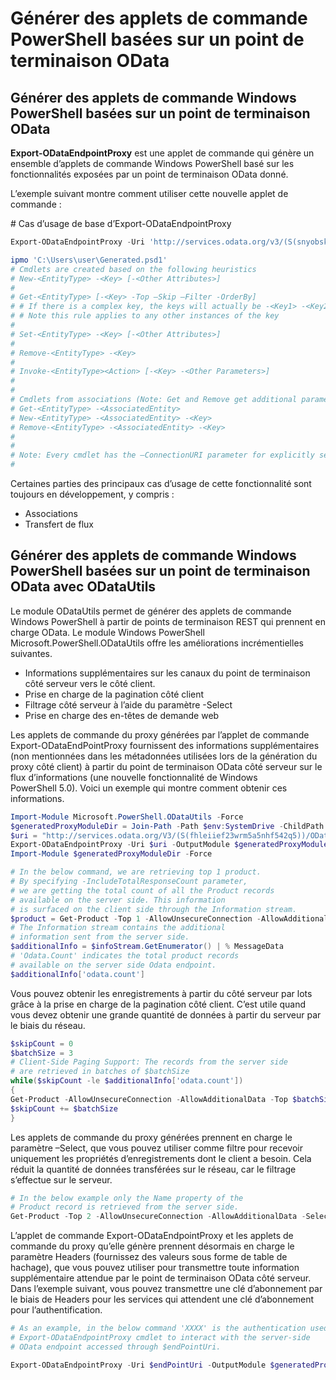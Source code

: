 # Générer des applets de commande PowerShell basées sur un point de terminaison OData
Générer des applets de commande Windows PowerShell basées sur un point de terminaison OData
--------------------------------------------------------------

**Export-ODataEndpointProxy** est une applet de commande qui génère un ensemble d’applets de commande Windows PowerShell basé sur les fonctionnalités exposées par un point de terminaison OData donné.

L’exemple suivant montre comment utiliser cette nouvelle applet de commande :

\# Cas d’usage de base d’Export-ODataEndpointProxy

```powershell
Export-ODataEndpointProxy -Uri 'http://services.odata.org/v3/(S(snyobsk1hhutkb2yulwldgf1))/odata/odata.svc' -OutputModule C:\Users\user\Generated.psd1

ipmo 'C:\Users\user\Generated.psd1'
# Cmdlets are created based on the following heuristics
# New-<EntityType> -<Key> [-<Other Attributes>]
#
# Get-<EntityType> [-<Key> -Top –Skip –Filter -OrderBy]
# # If there is a complex key, the keys will actually be -<Key1> -<Key2>…
# # Note this rule applies to any other instances of the key
#
# Set-<EntityType> -<Key> [-<Other Attributes>]
#
# Remove-<EntityType> -<Key>
#
# Invoke-<EntityType><Action> [-<Key> -<Other Parameters>]
#
#
# Cmdlets from associations (Note: Get and Remove get additional parameter sets)
# Get-<EntityType> -<AssociatedEntity>
# New-<EntityType> -<AssociatedEntity> -<Key>
# Remove-<EntityType> -<AssociatedEntity> -<Key>
#
#
# Note: Every cmdlet has the –ConnectionURI parameter for explicitly setting the URI of the endpoint. This normally uses the same address that you gave the Export-ODataEndpointProxy cmdlet, but can be overridden in this fashion for the sake of similar endpoints.
#
```

Certaines parties des principaux cas d’usage de cette fonctionnalité sont toujours en développement, y compris :
-   Associations
-   Transfert de flux

Générer des applets de commande Windows PowerShell basées sur un point de terminaison OData avec ODataUtils
------------------------------------------------------------------------------
Le module ODataUtils permet de générer des applets de commande Windows PowerShell à partir de points de terminaison REST qui prennent en charge OData. Le module Windows PowerShell Microsoft.PowerShell.ODataUtils offre les améliorations incrémentielles suivantes.
-   Informations supplémentaires sur les canaux du point de terminaison côté serveur vers le côté client.
-   Prise en charge de la pagination côté client
-   Filtrage côté serveur à l’aide du paramètre -Select
-   Prise en charge des en-têtes de demande web

Les applets de commande du proxy générées par l’applet de commande Export-ODataEndPointProxy fournissent des informations supplémentaires (non mentionnées dans les métadonnées utilisées lors de la génération du proxy côté client) à partir du point de terminaison OData côté serveur sur le flux d’informations (une nouvelle fonctionnalité de Windows PowerShell 5.0). Voici un exemple qui montre comment obtenir ces informations.
```powershell
Import-Module Microsoft.PowerShell.ODataUtils -Force
$generatedProxyModuleDir = Join-Path -Path $env:SystemDrive -ChildPath 'ODataDemoProxy'
$uri = "http://services.odata.org/V3/(S(fhleiief23wrm5a5nhf542q5))/OData/OData.svc/"
Export-ODataEndpointProxy -Uri $uri -OutputModule $generatedProxyModuleDir -Force -AllowUnSecureConnection -Verbose -AllowClobber
Import-Module $generatedProxyModuleDir -Force

# In the below command, we are retrieving top 1 product.
# By specifying -IncludeTotalResponseCount parameter,
# we are getting the total count of all the Product records
# available on the server side. This information
# is surfaced on the client side through the Information stream.
$product = Get-Product -Top 1 -AllowUnsecureConnection -AllowAdditionalData -IncludeTotalResponseCount -InformationVariable infoStream
# The Information stream contains the additional
# information sent from the server side.
$additionalInfo = $infoStream.GetEnumerator() | % MessageData
# 'Odata.Count' indicates the total product records
# available on the server side Odata endpoint.
$additionalInfo['odata.count']
```

Vous pouvez obtenir les enregistrements à partir du côté serveur par lots grâce à la prise en charge de la pagination côté client. C’est utile quand vous devez obtenir une grande quantité de données à partir du serveur par le biais du réseau.
```powershell
$skipCount = 0
$batchSize = 3
# Client-Side Paging Support: The records from the server side
# are retrieved in batches of $batchSize
while($skipCount -le $additionalInfo['odata.count'])
{
Get-Product -AllowUnsecureConnection -AllowAdditionalData -Top $batchSize -Skip $skipCount
$skipCount += $batchSize
}
```

Les applets de commande du proxy générées prennent en charge le paramètre –Select, que vous pouvez utiliser comme filtre pour recevoir uniquement les propriétés d’enregistrements dont le client a besoin. Cela réduit la quantité de données transférées sur le réseau, car le filtrage s’effectue sur le serveur.
```powershell
# In the below example only the Name property of the
# Product record is retrieved from the server side.
Get-Product -Top 2 -AllowUnsecureConnection -AllowAdditionalData -Select Name
```

L’applet de commande Export-ODataEndpointProxy et les applets de commande du proxy qu’elle génère prennent désormais en charge le paramètre Headers (fournissez des valeurs sous forme de table de hachage), que vous pouvez utiliser pour transmettre toute information supplémentaire attendue par le point de terminaison OData côté serveur. Dans l’exemple suivant, vous pouvez transmettre une clé d’abonnement par le biais de Headers pour les services qui attendent une clé d’abonnement pour l’authentification.
```powershell
# As an example, in the below command 'XXXX' is the authentication used by the
# Export-ODataEndpointProxy cmdlet to interact with the server-side
# OData endpoint accessed through $endPointUri.

Export-ODataEndpointProxy -Uri $endPointUri -OutputModule $generatedProxyModuleDir -Force -AllowUnSecureConnection -Verbose -Headers @{'subscription-key'='XXXX'}
```


<!--HONumber=Jun16_HO4-->


